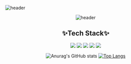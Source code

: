 
![header](https://capsule-render.vercel.app/api?type=cylinder&color=B5D5C5&height=200&section=header&text=jinyeee%&fontSize=90&fontColor=EAC7C7)<br> 

<!--
 헤더 예시
 <img src="https://capsule-render.vercel.app/api?type=wave&color=auto&height=300&section=header&text=capsule%20render&fontSize=90" />  

-->

<div align="center">
 
 ![header](https://capsule-render.vercel.app/api?type=cylinder&color=B5D5C5&height=200&section=header&text=jinyeee%&fontSize=90&fontColor=EAC7C7)<br> 
## ✨Tech Stack✨

<img src="https://img.shields.io/badge/JAVA-black?style=for-the-badge&logo=&logoColor=white"/>
<img src="https://img.shields.io/badge/Python-3776AB?style=for-the-badge&logo=Python&logoColor=white"/>
<img src="https://img.shields.io/badge/JavaScript-F7DF1E?style=for-the-badge&logo=JavaScript&logoColor=white"> 
<img src="https://img.shields.io/badge/HTML-red?style=for-the-badge&logo=HTML5&logoColor=white">
<img src="https://img.shields.io/badge/CSS3-1572B6?style=for-the-badge&logo=CSS3&logoColor=white"> 




![Anurag's GitHub stats](https://github-readme-stats.vercel.app/api?username=jinyeee&show_icons=true&theme=cobalt) <!-- //스탯-->
[![Top Langs](https://github-readme-stats.vercel.app/api/top-langs/?username=anuraghazra&layout=compact)](https://github.com/anuraghazra/github-readme-stats)

</div>
